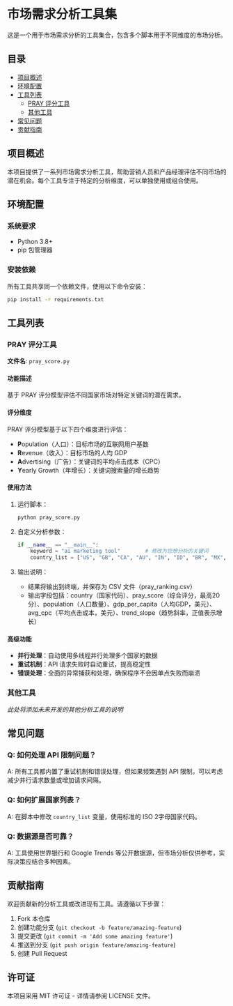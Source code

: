 # 市场需求分析工具集

这是一个用于市场需求分析的工具集合，包含多个脚本用于不同维度的市场分析。

## 目录

- [项目概述](#项目概述)
- [环境配置](#环境配置)
- [工具列表](#工具列表)
  - [PRAY 评分工具](#pray-评分工具)
  - [其他工具](#其他工具)
- [常见问题](#常见问题)
- [贡献指南](#贡献指南)

## 项目概述

本项目提供了一系列市场需求分析工具，帮助营销人员和产品经理评估不同市场的潜在机会。每个工具专注于特定的分析维度，可以单独使用或组合使用。

## 环境配置

### 系统要求

- Python 3.8+
- pip 包管理器

### 安装依赖

所有工具共享同一个依赖文件，使用以下命令安装：

```bash
pip install -r requirements.txt
```

## 工具列表

### PRAY 评分工具

**文件名**: `pray_score.py`

#### 功能描述

基于 PRAY 评分模型评估不同国家市场对特定关键词的潜在需求。

#### 评分维度

PRAY 评分模型基于以下四个维度进行评估：
- **P**opulation（人口）：目标市场的互联网用户基数
- **R**evenue（收入）：目标市场的人均 GDP
- **A**dvertising（广告）：关键词的平均点击成本（CPC）
- **Y**early Growth（年增长）：关键词搜索量的增长趋势

#### 使用方法

1. 运行脚本：
   ```bash
   python pray_score.py
   ```

2. 自定义分析参数：
   ```python
   if __name__ == "__main__":
       keyword = "ai marketing tool"        # 修改为您想分析的关键词
       country_list = ["US", "GB", "CA", "AU", "IN", "ID", "BR", "MX", "ZA"]  # 修改国家列表
   ```

3. 输出说明：
   - 结果将输出到终端，并保存为 CSV 文件（pray_ranking.csv）
   - 输出字段包括：country（国家代码）、pray_score（综合评分，最高20分）、population（人口数量）、gdp_per_capita（人均GDP，美元）、avg_cpc（平均点击成本，美元）、trend_slope（趋势斜率，正值表示增长）

#### 高级功能

- **并行处理**：自动使用多线程并行处理多个国家的数据
- **重试机制**：API 请求失败时自动重试，提高稳定性
- **错误处理**：全面的异常捕获和处理，确保程序不会因单点失败而崩溃

### 其他工具

_此处将添加未来开发的其他分析工具的说明_

## 常见问题

### Q: 如何处理 API 限制问题？
A: 所有工具都内置了重试机制和错误处理，但如果频繁遇到 API 限制，可以考虑减少并行请求数量或增加请求间隔。

### Q: 如何扩展国家列表？
A: 在脚本中修改 `country_list` 变量，使用标准的 ISO 2字母国家代码。

### Q: 数据源是否可靠？
A: 工具使用世界银行和 Google Trends 等公开数据源，但市场分析仅供参考，实际决策应结合多种因素。

## 贡献指南

欢迎贡献新的分析工具或改进现有工具。请遵循以下步骤：

1. Fork 本仓库
2. 创建功能分支 (`git checkout -b feature/amazing-feature`)
3. 提交更改 (`git commit -m 'Add some amazing feature'`)
4. 推送到分支 (`git push origin feature/amazing-feature`)
5. 创建 Pull Request

## 许可证

本项目采用 MIT 许可证 - 详情请参阅 LICENSE 文件。